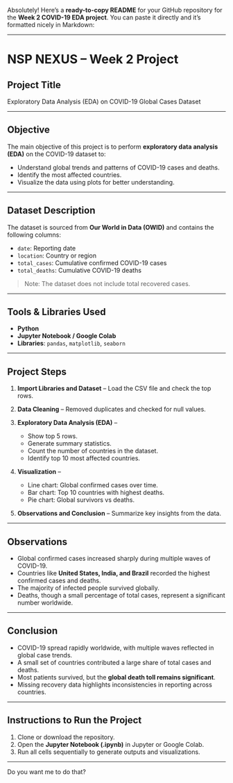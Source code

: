 Absolutely! Here’s a **ready-to-copy README** for your GitHub repository for the **Week 2 COVID-19 EDA project**. You can paste it directly and it’s formatted nicely in Markdown:

---

# **NSP NEXUS – Week 2 Project**

## **Project Title**

Exploratory Data Analysis (EDA) on COVID-19 Global Cases Dataset

---

## **Objective**

The main objective of this project is to perform **exploratory data analysis (EDA)** on the COVID-19 dataset to:

* Understand global trends and patterns of COVID-19 cases and deaths.
* Identify the most affected countries.
* Visualize the data using plots for better understanding.

---

## **Dataset Description**

The dataset is sourced from **Our World in Data (OWID)** and contains the following columns:

* `date`: Reporting date
* `location`: Country or region
* `total_cases`: Cumulative confirmed COVID-19 cases
* `total_deaths`: Cumulative COVID-19 deaths

> Note: The dataset does not include total recovered cases.

---

## **Tools & Libraries Used**

* **Python**
* **Jupyter Notebook / Google Colab**
* **Libraries**: `pandas`, `matplotlib`, `seaborn`

---

## **Project Steps**

1. **Import Libraries and Dataset** – Load the CSV file and check the top rows.
2. **Data Cleaning** – Removed duplicates and checked for null values.
3. **Exploratory Data Analysis (EDA)** –

   * Show top 5 rows.
   * Generate summary statistics.
   * Count the number of countries in the dataset.
   * Identify top 10 most affected countries.
4. **Visualization** –

   * Line chart: Global confirmed cases over time.
   * Bar chart: Top 10 countries with highest deaths.
   * Pie chart: Global survivors vs deaths.
5. **Observations and Conclusion** – Summarize key insights from the data.

---

## **Observations**

* Global confirmed cases increased sharply during multiple waves of COVID-19.
* Countries like **United States, India, and Brazil** recorded the highest confirmed cases and deaths.
* The majority of infected people survived globally.
* Deaths, though a small percentage of total cases, represent a significant number worldwide.

---

## **Conclusion**

* COVID-19 spread rapidly worldwide, with multiple waves reflected in global case trends.
* A small set of countries contributed a large share of total cases and deaths.
* Most patients survived, but the **global death toll remains significant**.
* Missing recovery data highlights inconsistencies in reporting across countries.

---

## **Instructions to Run the Project**

1. Clone or download the repository.
2. Open the **Jupyter Notebook (.ipynb)** in Jupyter or Google Colab.
3. Run all cells sequentially to generate outputs and visualizations.

---


Do you want me to do that?
